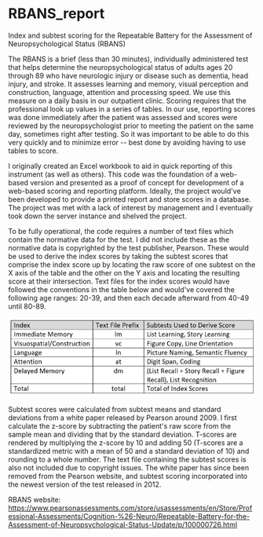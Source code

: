 # RBANS_report
Index and subtest scoring for the Repeatable Battery for the Assessment of Neuropsychological Status (RBANS)

The RBANS is a brief (less than 30 minutes), individually administered test that helps determine the neuropsychological status of adults ages 20 through 89 who have neurologic injury or disease such as dementia, head injury, and stroke. It assesses learning and memory, visual perception and construction, language, attention and processing speed. We use this measure on a daily basis in our outpatient clinic. Scoring requires that the professional look up values in a series of tables. In our use, reporting scores was done immediately after the patient was assessed and scores were reviewed by the neuropsychologist prior to meeting the patient on the same day, sometimes right after testing. So it was important to be able to do this very quickly and to minimize error -- best done by avoiding having to use tables to score.

I originally created an Excel workbook to aid in quick reporting of this instrument (as well as others). This code was the foundation of a web-based version and presented as a proof of concept for development of a web-based scoring and reporting platform. Ideally, the project would've been developed to provide a printed report and store scores in a database. The project was met with a lack of interest by management and I eventually took down the server instance and shelved the project. 

To be fully operational, the code requires a number of text files which contain the normative data for the test. I did not include these as the normative data is  copyrighted by the test publisher, Pearson. These would be used to derive the index scores by taking the subtest scores that comprise the index score up by locating the raw score of one subtest on the X axis of the table and the other on the Y axis and locating the resulting score at their intersection. Text files for the index scores would have followed the conventions in the table below and would've covered the following age ranges: 20-39, and then each decade afterward from 40-49 until 80-89.

<p align = "center">
  <img src= "https://github.com/dwagner239/RBANS_report/blob/main/table.png? raw=true">
</p>

Subtest scores were calculated from subtest means and standard deviations from a white paper released by Pearson around 2009. I first calculate the z-score by subtracting the patient's raw score from the sample mean and dividing that by the standard deviation. T-scores are rendered by multiplying the z-score by 10 and adding 50 (T-scores are a standardized metric with a mean of 50 and a standard deviation of 10) and rounding to a whole number. The text file containing the subtest scores is also not included due to copyright issues. The white paper has since been removed from the Pearson website, and subtest scoring incorporated into the newest version of the test released in 2012.

RBANS website: https://www.pearsonassessments.com/store/usassessments/en/Store/Professional-Assessments/Cognition-%26-Neuro/Repeatable-Battery-for-the-Assessment-of-Neuropsychological-Status-Update/p/100000726.html 
